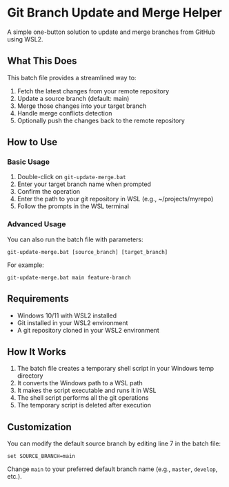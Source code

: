 # Git Branch Update and Merge Helper

A simple one-button solution to update and merge branches from GitHub using WSL2.

## What This Does

This batch file provides a streamlined way to:

1. Fetch the latest changes from your remote repository
2. Update a source branch (default: main)
3. Merge those changes into your target branch
4. Handle merge conflicts detection
5. Optionally push the changes back to the remote repository

## How to Use

### Basic Usage

1. Double-click on `git-update-merge.bat`
2. Enter your target branch name when prompted
3. Confirm the operation
4. Enter the path to your git repository in WSL (e.g., ~/projects/myrepo)
5. Follow the prompts in the WSL terminal

### Advanced Usage

You can also run the batch file with parameters:

```
git-update-merge.bat [source_branch] [target_branch]
```

For example:
```
git-update-merge.bat main feature-branch
```

## Requirements

- Windows 10/11 with WSL2 installed
- Git installed in your WSL2 environment
- A git repository cloned in your WSL2 environment

## How It Works

1. The batch file creates a temporary shell script in your Windows temp directory
2. It converts the Windows path to a WSL path
3. It makes the script executable and runs it in WSL
4. The shell script performs all the git operations
5. The temporary script is deleted after execution

## Customization

You can modify the default source branch by editing line 7 in the batch file:

```batch
set SOURCE_BRANCH=main
```

Change `main` to your preferred default branch name (e.g., `master`, `develop`, etc.).